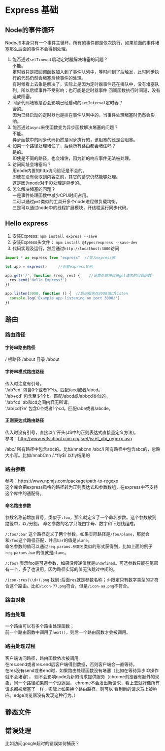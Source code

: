 # Express 基础

## Node的事件循环

NodeJS本身只有一个事件主循环，所有的事件都是依次执行，如果前面的事件堵塞那么后面的事件不会得到处理。  

1. 能否通过`setTimeout`启动定时器解决堵塞的问题？  
   不能。  
   定时器只是把回调函数加入到了事件队列中，等时间到了后触发，此时同步执行的代码仍然会堵塞后续事件的处理。  
   有时候看上去象是解决了，实际上是因为定时器事件还在排队中，没有堵塞队列，所以后续事件不受影响；也可能是定时器事件
   回调函数执行时间短，没有造成阻塞。
1. 同步代码堵塞是否会影响已经启动的`setInterval`定时器？  
   会的。  
   因为已经启动的定时器也是排在事件队列中的，当事件处理堵塞时仍然会影响。
1. 能否通过`async`来使函数变为异步函数解决堵塞的问题？  
   不能。  
   异步函数中的同步代码仍然是同步执行的，该阻塞的还是会阻塞。
1. 如果一个路径处理堵住了，后续所有路由都会堵住吗？  
   是的。  
   即使是不同的路径，也会堵住，因为新的响应事件无法被处理。
1. 访问网址会堵塞吗？  
   用node内置的http访问验证是不会的。  
   即使在没有获取到内容之前，其它的请求仍然能够处理。  
   这是因为node对于IO处理是异步的。
1. 怎么解决堵塞的问题？  
   一是事件处理函数中减少CPU时间占用。  
   二可以通过`pm2`类似的工具开多个node进程做负载均衡。  
   三是可以通过node中的线程扩展模块，开线程运行同步代码。

## Hello express

1. 安装Express: `npm install express --save`
1. 安装Express头文件： `npm install @types/express --save-dev`
1. 代码实现及运行，然后通过`http://localhost:3000`访问

```ts
import * as express from "express"  //导入express库

let app = express()     //创建express实例

app.get('/', function (req, res) {    //设置处理根目录get请求的回调函数
  res.send('Hello Express!')
})

app.listen(3000, function () {  //启动服务在3000端口listen
  console.log('Example app listening on port 3000!')
})
```

## 路由

### 路由路径

#### 字符串路由路径

/ 根路径
/about 目录 /about

#### 字符串模式路由路径

传入时注意有引号。  
'/ab?cd' 包含0个或者1个b。匹配/acd或者/abcd。  
'/ab+cd' 包含至少1个b。匹配/abcd或/abbcd类似的。  
'/ab*cd' ab和cd之间内容无所谓。  
'/ab(cd)?e' 包含0个或者1个cd。匹配/abe或者/abcde。  

#### 正则表达式路由路径

传入时没有引号，直接以'/'开头(JS中的正则表达式直接量定义方法)。  
参考：<http://www.w3school.com.cn/jsref/jsref_obj_regexp.asp>  

/abc/ 所有路径中包含abc的。比如/nnabcnn
/abc/i 所有路径中包含abc的，忽略大小写。比如/nnabCnn
/.*fly$/ 以fly结尾的

### 路由参数

参考：<https://www.npmjs.com/package/path-to-regexp>  
这个库会把express风格的路径转为正则表达式和参数数组，在express中不支持这个库中的通配符。  

#### 命名路由参数

参数名称前增加冒号，类似于`:foo`，那么就定义了一个命名参数。这个参数放到路径中，以`/`分割。
命名参数的名字只能由字母、数字和下划线组成。  

`/:foo/:bar` 这个路径定义了两个参数。如果实际路径是`/foo/plane`，那就会和`/foo`这个路径匹配，并且`bar`的值是`plane`。  
命名参数的值可以通过`req.params.参数名`类似的形式获得到，比如上面的例子`req.params.bar`的值就是`plane`。  

`/:foo?` 表示foo是可选参数，如果没传递值就是`undefined`。可选参数只能在尾部有一个，多了也没用，因为路径实际的值无法跳过中间的。  

`/icon-:res(\\d+).png` 找到`:`后面`res`就是参数名称；`d+`限定只有数字类型的才符合这个路由。比如`/icon-77.png`符合，但是`/icon-aa.png`不符合。  

### 路由对象

### 路由处理

一个路由可以有多个路由处理函数；  
前一个路由函数中调用了`next()`，则后一个路由函数才会被调用。

### 路由处理过程

客户端访问路径，路由函数依次被调用.  
在res.send或者res.end后客户端得到数据，否则客户端会一直等待。  
在res没有send或者end时，如果路由处理函数没有堵塞（比如在等待异步IO操作就不会堵塞），
则不会影响node为新的请求提供服务（chrome浏览器有额外的现象，同一个路径如果前一个没返回，
chrome不会发出新请求，看上去就好像所有请求都被堵塞了一样，实际上如果换个路由路径，则可以
看到新的请求马上被响应。edge浏览器没有发现这种行为。）

## 静态文件

## 错误处理

比如访问google超时的错误如何捕获？
